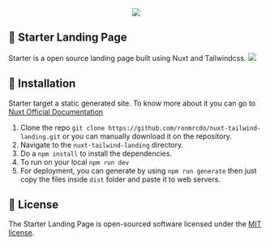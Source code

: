 <p align="center">
    <img src="https://github.com/ronmrcdo/nuxt-tailwind-landing/blob/main/starter-logo.png?raw=true">
</p>

## 👋 Starter Landing Page
Starter is a open source landing page built using Nuxt and Tailwindcss.
 <img src="https://github.com/ronmrcdo/nuxt-tailwind-landing/blob/main/fullsite.png?raw=true">

## 🔨 Installation
Starter target a static generated site. To know more about it you can go to [Nuxt Official Documentation](https://nuxtjs.org/)

 1. Clone the repo `git clone https://github.com/ronmrcdo/nuxt-tailwind-landing.git` or you can manually download it on the repository.
 2. Navigate to the `nuxt-tailwind-landing` directory.
 3. Do a `npm install` to install the dependencies.
 4. To run on your local `npm run dev`
 5. For deployment, you can generate by using `npm run generate` then just copy the files inside `dist` folder and paste it to web servers.

## 📃 License

The Starter Landing Page is open-sourced software licensed under the [MIT license](https://opensource.org/licenses/MIT).
